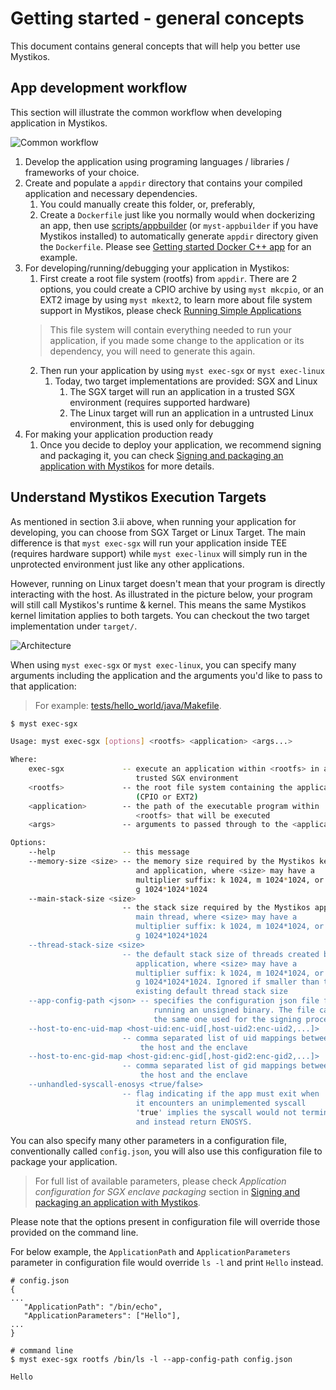 # Getting started - general concepts

This document contains general concepts that will help you better use Mystikos.

## App development workflow

This section will illustrate the common workflow when developing application in Mystikos.

![Common workflow](getting-started-workflow.png)

1. Develop the application using programing languages / libraries / frameworks of your choice.
2. Create and populate a `appdir` directory that contains your compiled application and necessary dependencies.
   1. You could manually create this folder, or, preferably,
   2. Create a `Dockerfile` just like you normally would when dockerizing an app, then use [scripts/appbuilder](/scripts/appbuilder) (or `myst-appbuilder` if you have Mystikos installed) to automatically generate `appdir` directory given the `Dockerfile`. Please see [Getting started Docker C++ app](/doc/user-getting-started-docker-c++.md) for an example.
3. For developing/running/debugging your application in Mystikos:
   1. First create a root file system (rootfs) from `appdir`. There are 2 options, you could create a CPIO archive by using `myst mkcpio`, or an EXT2 image by using `myst mkext2`, to learn more about file system support in Mystikos, please check [Running Simple Applications](/doc/running-simple-app.md)
   > This file system will contain everything needed to run your application, if you made some change to the application or its dependency, you will need to generate this again.
   2. Then run your application by using `myst exec-sgx` or `myst exec-linux`
      1. Today, two target implementations are provided: SGX and Linux
         1. The SGX target will run an application in a trusted SGX environment (requires supported hardware)
         2. The Linux target will run an application in a untrusted Linux environment, this is used only for debugging
4. For making your application production ready
   1. Once you decide to deploy your application, we recommend signing and packaging it, you can check [Signing and packaging an application with Mystikos](/doc/sign-package.md) for more details.

## Understand Mystikos Execution Targets

As mentioned in section 3.ii above, when running your application for developing, you can choose from SGX Target or Linux Target. The main difference is that `myst exec-sgx` will run your application inside TEE (requires hardware support) while `myst exec-linux` will simply run in the unprotected environment just like any other applications.

However, running on Linux target doesn't mean that your program is directly interacting with the host. As illustrated in the picture below, your program will still call Mystikos's runtime & kernel. This means the same Mystikos kernel limitation applies to both targets. You can checkout the two target implementation under `target/`.

![Architecture](/arch.png)

When using `myst exec-sgx` or `myst exec-linux`, you can specify many arguments including the application and the arguments you'd like to pass to that application:

> For example: [tests/hello_world/java/Makefile](/tests/hello_world/java/Makefile).

```bash
$ myst exec-sgx

Usage: myst exec-sgx [options] <rootfs> <application> <args...>

Where:
    exec-sgx             -- execute an application within <rootfs> in a
                            trusted SGX environment
    <rootfs>             -- the root file system containing the application
                            (CPIO or EXT2)
    <application>        -- the path of the executable program within
                            <rootfs> that will be executed
    <args>               -- arguments to passed through to the <application>

Options:
    --help               -- this message
    --memory-size <size> -- the memory size required by the Mystikos kernel
                            and application, where <size> may have a
                            multiplier suffix: k 1024, m 1024*1024, or
                            g 1024*1024*1024
    --main-stack-size <size>
                         -- the stack size required by the Mystikos application's
                            main thread, where <size> may have a
                            multiplier suffix: k 1024, m 1024*1024, or
                            g 1024*1024*1024
    --thread-stack-size <size>
                         -- the default stack size of threads created by the
                            application, where <size> may have a
                            multiplier suffix: k 1024, m 1024*1024, or
                            g 1024*1024*1024. Ignored if smaller than the
                            existing default thread stack size
    --app-config-path <json> -- specifies the configuration json file for
                                running an unsigned binary. The file can be
                                the same one used for the signing process.
    --host-to-enc-uid-map <host-uid:enc-uid[,host-uid2:enc-uid2,...]>
                         -- comma separated list of uid mappings between
                             the host and the enclave
    --host-to-enc-gid-map <host-gid:enc-gid[,host-gid2:enc-gid2,...]>
                         -- comma separated list of gid mappings between
                             the host and the enclave
    --unhandled-syscall-enosys <true/false>
                         -- flag indicating if the app must exit when
                            it encounters an unimplemented syscall
                            'true' implies the syscall would not terminate
                            and instead return ENOSYS.
```

You can also specify many other parameters in a configuration file, conventionally called `config.json`, you will also use this configuration file to package your application.

> For full list of available parameters, please check *Application configuration for SGX enclave packaging* section in [Signing and packaging an application with Mystikos](/doc/sign-package.md).

Please note that the options present in configuration file will override those provided on the command line.

For below example, the `ApplicationPath` and `ApplicationParameters` parameter in configuration file would override `ls -l` and print `Hello` instead.

```
# config.json
{
...
   "ApplicationPath": "/bin/echo",
   "ApplicationParameters": ["Hello"],
...
}

# command line
$ myst exec-sgx rootfs /bin/ls -l --app-config-path config.json

Hello
```
